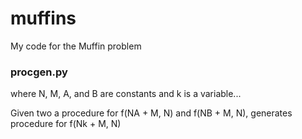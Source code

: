 # muffins
My code for the Muffin problem

### procgen.py
where N, M, A, and B are constants and k is a variable...

Given two a procedure for f(NA + M, N) and f(NB + M, N), generates procedure for f(Nk + M, N)
